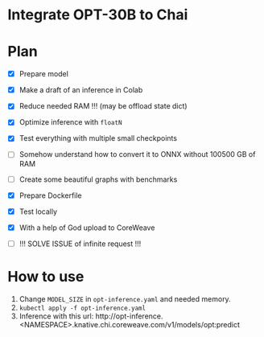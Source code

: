 # Integrate OPT-30B to Chai

# Plan

- [x] Prepare model
- [x] Make a draft of an inference in Colab
- [x] Reduce needed RAM !!! (may be offload state dict)
- [x] Optimize inference with `floatN`
- [x] Test everything with multiple small checkpoints
- [ ] Somehow understand how to convert it to ONNX without 100500 GB of RAM
- [ ] Create some beautiful graphs with benchmarks
- [x] Prepare Dockerfile
- [x] Test locally
- [x] With a help of God upload to CoreWeave
- [ ] !!! SOLVE ISSUE of infinite request !!!


# How to use

1. Change `MODEL_SIZE` in `opt-inference.yaml` and needed memory.
2. ```kubectl apply -f opt-inference.yaml```
3. Inference with this url: http://opt-inference.\<NAMESPACE>.knative.chi.coreweave.com/v1/models/opt:predict